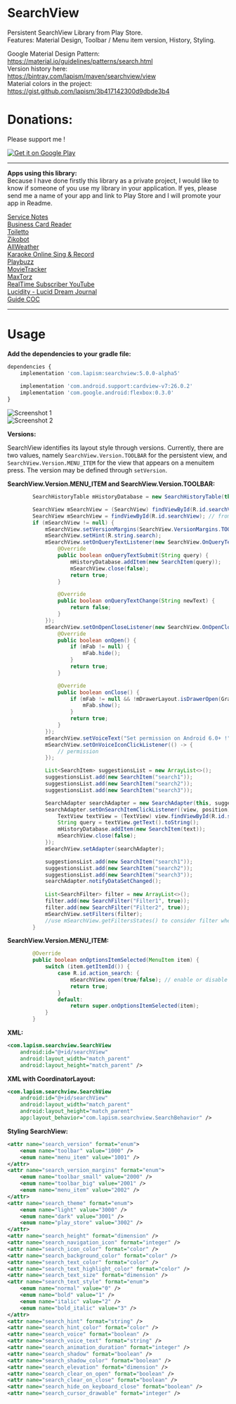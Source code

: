 # SearchView

Persistent SearchView Library from Play Store.  
Features: Material Design, Toolbar / Menu item version, History, Styling.  

Google Material Design Pattern:  
https://material.io/guidelines/patterns/search.html  
Version history here:  
https://bintray.com/lapism/maven/searchview/view  
Material colors in the project:  
https://gist.github.com/lapism/3b417142300d9dbde3b4

# Donations:
Please support me !  

<a href="https://www.paypal.me/lapism">
  <img alt="Get it on Google Play"
       src="https://github.com/lapism/SearchView/blob/master/images/donate.png" />
</a>
  
------------------------------------------------------------------------------------------------------------------------------

**Apps using this library:**  
Because I have done firstly this library as a private project, 
I would like to know if someone of you use my library in your application. 
If yes, please send me a name of your app and link to Play Store and I will promote your app in Readme.

[Service Notes](https://play.google.com/store/apps/details?id=notes.service.com.servicenotes)  
[Business Card Reader](https://play.google.com/store/apps/details?id=com.iac.bcreader) <br />
[Toiletto](https://play.google.com/store/apps/details?id=org.super8.lastbastion) <br />
[Zikobot](https://play.google.com/store/apps/details?id=com.startogamu.zikobot) <br />
[AllWeather](https://play.google.com/store/apps/details?id=com.dev.nicola.allweather) <br />
[Karaoke Online Sing & Record](https://play.google.com/store/apps/details?id=com.anhlt.karaokeonline) <br />
[Playbuzz](https://play.google.com/store/apps/details?id=com.playbuzz.android.app) <br />
[MovieTracker](https://play.google.com/store/apps/details?id=jacobs.yen.movietracker) <br />
[MaxTorz](https://play.google.com/store/apps/details?id=com.maxxsol.maxtorz) <br />
[RealTime Subscriber YouTube](https://play.google.com/store/apps/details?id=vulcanweblabs.realtimeyoutube) <br />
[Lucidity - Lucid Dream Journal](https://play.google.com/store/apps/details?id=ch.b3nz.lucidity) <br />
[Guide COC](https://play.google.com/store/apps/details?id=com.superguide.coc) <br />

------------------------------------------------------------------------------------------------------------------------------

# Usage
**Add the dependencies to your gradle file:**
```javascript
dependencies {
    implementation 'com.lapism:searchview:5.0.0-alpha5'
    
    implementation 'com.android.support:cardview-v7:26.0.2'
    implementation 'com.google.android:flexbox:0.3.0'
}
```
![Screenshot 1](https://github.com/lapism/SearchView/blob/master/images/image_1.png)  
![Screenshot 2](https://github.com/lapism/SearchView/blob/master/images/image_2.png)  

**Versions:**  
  
SearchView identifies its layout style through versions. Currently, there are two values, namely `SearchView.Version.TOOLBAR` for the persistent view, and `SearchView.Version.MENU_ITEM` for the view that appears on a menuitem press. The version may be defined through `setVersion`.

**SearchView.Version.MENU_ITEM and SearchView.Version.TOOLBAR:**
```java
        SearchHistoryTable mHistoryDatabase = new SearchHistoryTable(this);

        SearchView mSearchView = (SearchView) findViewById(R.id.searchView); // to API 25
        SearchView mSearchView = findViewById(R.id.searchView); // from API 26
        if (mSearchView != null) {
            mSearchView.setVersionMargins(SearchView.VersionMargins.TOOLBAR_SMALL);
            mSearchView.setHint(R.string.search);
            mSearchView.setOnQueryTextListener(new SearchView.OnQueryTextListener() {
                @Override
                public boolean onQueryTextSubmit(String query) {
                    mHistoryDatabase.addItem(new SearchItem(query));
                    mSearchView.close(false);
                    return true;
                }

                @Override
                public boolean onQueryTextChange(String newText) {
                    return false;
                }
            });
            mSearchView.setOnOpenCloseListener(new SearchView.OnOpenCloseListener() {
                @Override
                public boolean onOpen() {
                    if (mFab != null) {
                        mFab.hide();
                    }
                    return true;
                }

                @Override
                public boolean onClose() {
                    if (mFab != null && !mDrawerLayout.isDrawerOpen(GravityCompat.START)) {
                        mFab.show();
                    }
                    return true;
                }
            });
            mSearchView.setVoiceText("Set permission on Android 6.0+ !");
            mSearchView.setOnVoiceIconClickListener(() -> {
                // permission
            });

            List<SearchItem> suggestionsList = new ArrayList<>();
            suggestionsList.add(new SearchItem("search1"));
            suggestionsList.add(new SearchItem("search2"));
            suggestionsList.add(new SearchItem("search3"));

            SearchAdapter searchAdapter = new SearchAdapter(this, suggestionsList);
            searchAdapter.setOnSearchItemClickListener((view, position) -> {
                TextView textView = (TextView) view.findViewById(R.id.search_text);
                String query = textView.getText().toString();
                mHistoryDatabase.addItem(new SearchItem(text));
                mSearchView.close(false);
            });
            mSearchView.setAdapter(searchAdapter);

            suggestionsList.add(new SearchItem("search1"));
            suggestionsList.add(new SearchItem("search2"));
            suggestionsList.add(new SearchItem("search3"));
            searchAdapter.notifyDataSetChanged();
            
            List<SearchFilter> filter = new ArrayList<>();
            filter.add(new SearchFilter("Filter1", true));
            filter.add(new SearchFilter("Filter2", true));
            mSearchView.setFilters(filter);
            //use mSearchView.getFiltersStates() to consider filter when performing search
        }
```

**SearchView.Version.MENU_ITEM:**
```java
        @Override
        public boolean onOptionsItemSelected(MenuItem item) {
            switch (item.getItemId()) {
                case R.id.action_search: {
                    mSearchView.open(true/false); // enable or disable animation
                    return true;
                }
                default:
                    return super.onOptionsItemSelected(item);
            }
        }
```

**XML:**
```xml
<com.lapism.searchview.SearchView
    android:id="@+id/searchView"
    android:layout_width="match_parent"
    android:layout_height="match_parent" />
```

**XML with CoordinatorLayout:** 
 ```xml
 <com.lapism.searchview.SearchView
     android:id="@+id/searchView"
     android:layout_width="match_parent"
     android:layout_height="match_parent" 
     app:layout_behavior="com.lapism.searchview.SearchBehavior" />
 ```

**Styling SearchView:**
```xml
<attr name="search_version" format="enum">
    <enum name="toolbar" value="1000" />
    <enum name="menu_item" value="1001" />
</attr>
<attr name="search_version_margins" format="enum">
    <enum name="toolbar_small" value="2000" />
    <enum name="toolbar_big" value="2001" />
    <enum name="menu_item" value="2002" />
</attr>
<attr name="search_theme" format="enum">
    <enum name="light" value="3000" />
    <enum name="dark" value="3001" />
    <enum name="play_store" value="3002" />
</attr>
<attr name="search_height" format="dimension" />
<attr name="search_navigation_icon" format="integer" />
<attr name="search_icon_color" format="color" />
<attr name="search_background_color" format="color" />
<attr name="search_text_color" format="color" />
<attr name="search_text_highlight_color" format="color" />
<attr name="search_text_size" format="dimension" />
<attr name="search_text_style" format="enum">
    <enum name="normal" value="0" />
    <enum name="bold" value="1" />
    <enum name="italic" value="2" />
    <enum name="bold_italic" value="3" />
</attr>
<attr name="search_hint" format="string" />
<attr name="search_hint_color" format="color" />
<attr name="search_voice" format="boolean" />
<attr name="search_voice_text" format="string" />
<attr name="search_animation_duration" format="integer" />
<attr name="search_shadow" format="boolean" />
<attr name="search_shadow_color" format="boolean" />
<attr name="search_elevation" format="dimension" />
<attr name="search_clear_on_open" format="boolean" />
<attr name="search_clear_on_close" format="boolean" />
<attr name="search_hide_on_keyboard_close" format="boolean" />
<attr name="search_cursor_drawable" format="integer" />
```
